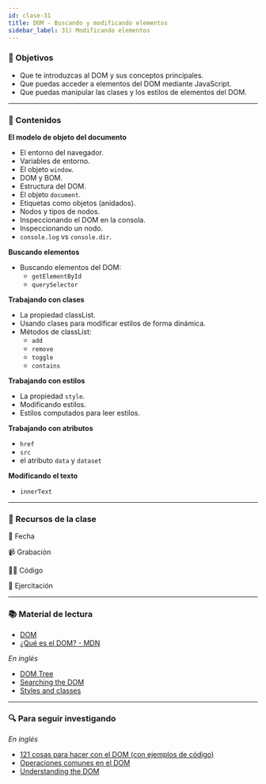 ```yaml
---
id: clase-31
title: DOM - Buscando y modificando elementos
sidebar_label: 31) Modificando elementos
---
```


### 🏁 Objetivos

- Que te introduzcas al DOM y sus conceptos principales.
- Que puedas acceder a elementos del DOM mediante JavaScript.
- Que puedas manipular las clases y los estilos de elementos del DOM.

---

### 📝 Contenidos

**El modelo de objeto del documento**

- El entorno del navegador.
- Variables de entorno.
- El objeto `window`.
- DOM y BOM.
- Estructura del DOM.
- El objeto `document`.
- Etiquetas como objetos (anidados).
- Nodos y tipos de nodos.
- Inspeccionando el DOM en la consola.
- Inspeccionando un nodo.
- `console.log` vs `console.dir`.

**Buscando elementos**

- Buscando elementos del DOM:
  - `getElementById`
  - `querySelector`

**Trabajando con clases**

- La propiedad classList.
- Usando clases para modificar estilos de forma dinámica.
- Métodos de classList:
  - `add`
  - `remove`
  - `toggle`
  - `contains`

**Trabajando con estilos**

- La propiedad `style`.
- Modificando estilos.
- Estilos computados para leer estilos.

**Trabajando con atributos**

- `href`
- `src`
- el atributo `data` y `dataset`

**Modificando el texto**

- `innerText`

---

### 🚀 Recursos de la clase

📆 Fecha

📹 Grabación

👩‍💻 Código

💪 Ejercitación

---

### 📚 Material de lectura

- [DOM](https://frontend.adaitw.org/docs/js/js08)
- [¿Qué es el DOM? - MDN](https://developer.mozilla.org/es/docs/Referencia_DOM_de_Gecko/Introducci%C3%B3n)

_En inglés_

- [DOM Tree](https://javascript.info/dom-nodes)
- [Searching the DOM](https://javascript.info/searching-elements-dom)
- [Styles and classes](https://javascript.info/styles-and-classes)

---

### 🔍 Para seguir investigando

_En inglés_

- [121 cosas para hacer con el DOM (con ejemplos de código)](https://htmldom.dev/)
- [Operaciones comunes en el DOM](https://plainjs.com/javascript/traversing/)
- [Understanding the DOM](https://www.digitalocean.com/community/tutorial_series/understanding-the-dom-document-object-model)
